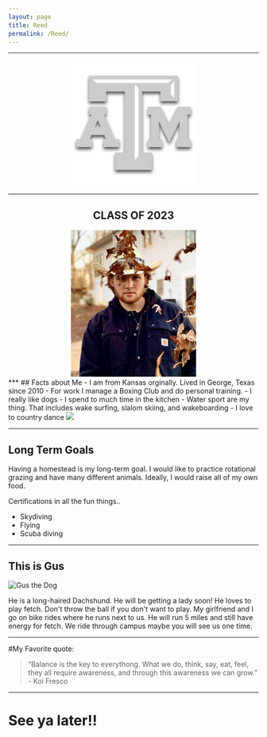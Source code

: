 ```yaml
---
layout: page
title: Reed
permalink: /Reed/
---
```


***  
<center>
    <img src="/assets/img/Reed/Tamu.png" alt="Gig'em!" style="width:50%;">
<center>		

***  
## CLASS OF 2023  	
</center>



<img src="/assets/img/Reed/Photo of me.jpg" style="width:50%;">

</center>
	***  
## Facts about Me 
- I am from Kansas orginally. Lived in George, Texas since 2010
- For work I manage a Boxing Club and do personal training.
- I really like dogs
- I spend to much time in the kitchen
- Water sport are my thing. That includes wake surfing, slalom skiing, and wakeboarding
- I love to country dance

<img src="/assets/img/Reed/Slalom.PNG" style="width:50%;">

***
## Long Term Goals

Having a homestead is my long-term goal. I would like to practice rotational grazing and have many different animals. Ideally, I would raise all of my own food.

Certifications in all the fun things..
- Skydiving
- Flying
- Scuba diving


***
## This is Gus

<img src="/assets/img/Reed/Gus.JPG" alt="Gus the Dog" style="width:50%;">

He is a long-haired Dachshund. He will be getting a lady soon! He loves to play fetch. Don't throw the ball if you don't want to play. My girlfriend and I go on bike rides where he runs next to us. He will run 5 miles and still have energy for fetch. We ride through campus maybe you will see us one time. 

***

#My Favorite quote:  
> “Balance is the key to everythong. What we do, think, say, eat, feel, they all require awareness, and through this awareness we can grow.”
 \- Koi Fresco
***




# See ya later!!
